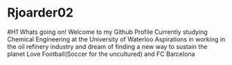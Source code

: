 # Rjoarder02
#H1 Whats going on! Welcome to my Github Profile
Currently studying Chemical Engineering at the University of Waterloo
Aspirations in working in the oil refinery industry and dream of finding a new way to sustain the planet
Love Football(Soccer for the uncultured) and FC Barcelona
